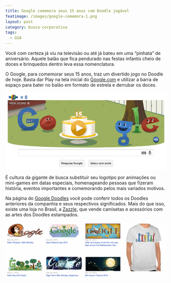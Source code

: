 ```yaml
---
title: Google comemora seus 15 anos com Doodle jogável
featimage: /images/google-comemora-1.png
layout: post
category: busca-corporativa
tags: 
  - GSA
---
```


Você com certeza já viu na televisão ou até já bateu em uma “pinhata” de aniversário. Aquele balão que fica pendurado nas festas infantis cheio de doces e brinquedos dentro leva essa nomenclatura.

O Google, para comemorar seus 15 anos, traz um divertido jogo no Doodle de hoje. Basta dar Play na tela inicial do [Google.com](https://www.google.com.br/) e utilizar a barra de espaço para bater no balão em formato de estrela e derrubar os doces.

![Doodle 15º aniversário do Google](/images/google-comemora-2.png)

É cultura da gigante de busca substituir seu logotipo por animações ou mini-games em datas especiais, homenageando pessoas que fizeram história, eventos importantes e comemorando pelos mais variados motivos.

Na página do [Google Doodles](http://www.google.com/doodles/finder/2013/All%20doodles) você pode conferir todos os Doodles anteriores da companhia e seus respectivos significados. Mais do que isso, existe uma loja no Brasil, a [Zazzle](http://www.zazzle.com.br/googledoodles/), que vende camisetas e acessórios com as artes dos Doodles estampados.

![Zazzle Brasil](/images/google-comemora-3.png)